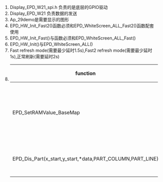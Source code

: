 1. Display_EPD_W21_spi.h 负责的是底层的GPIO驱动
2. Display_EPD_W21 负责数据的发送
3. Ap_29demo是需要显示的图形
4. EPD_HW_Init_Fast2()函数必须和EPD_WhiteScreen_ALL_Fast2()函数配套使用
5. EPD_HW_Init_Fast()与函数必须和EPD_WhiteScreen_ALL_Fast()
6. EPD_HW_Init()与EPD_WhiteScreen_ALL()
7. Fast refresh mode(需要最少延时1.5s),Fast2 refresh mode(需要最少延时1s),正常刷新(需要延时2s)
8. | function                                                  | 功能             |      |
   | --------------------------------------------------------- | ---------------- | ---- |
   | EPD_SetRAMValue_BaseMap                                   | 局部刷新背景图片 |      |
   | EPD_Dis_Part(x_start,y_start,*data,PART_COLUMN,PART_LINE) | 局部刷新         |      |
   |                                                           |                  |      |

   